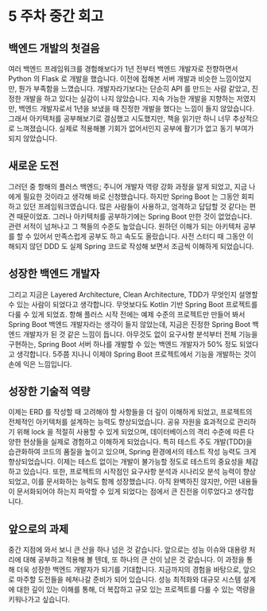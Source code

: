 # 5 주차 중간 회고
## 백엔드 개발의 첫걸음

여러 백엔드 프레임워크를 경험해보다가 1년 전부터 백엔드 개발자로 전향하면서 Python 의 Flask 로 개발을 했습니다. 
이전에 접해본 서버 개발과 비슷한 느낌이었지만, 뭔가 부족함을 느꼈습니다. 
개발자라기보다는 단순히 API 를 만드는 사람 같았고, 진정한 개발을 하고 있다는 실감이 나지 않았습니다.
지속 가능한 개발을 지향하는 저였지만, 백엔드 개발자로서 1년을 보냈을 때 진정한 개발을 했다는 느낌이 들지 않았습니다.
그래서 아키텍처를 공부해보기로 결심했고 시도했지만, 책을 읽기만 하니 너무 추상적으로 느껴졌습니다.
실제로 적용해볼 기회가 없어서인지 공부에 활기가 없고 동기 부여가 되지 않았습니다.

## 새로운 도전

그러던 중 항해의 플러스 백엔드; 주니어 개발자 역량 강화 과정을 알게 되었고, 지금 나에게 필요한 것이라고 생각해 바로 신청했습니다. 
하지만 Spring Boot 는 그동안 회피하고 있던 프레임워크였습니다. 많은 사람들이 사용하고, 엄격하고 답답할 것 같다는 편견 때문이었죠.
그러나 아키텍처를 공부하기에는 Spring Boot 만한 것이 없었습니다. 
관련 서적이 넘쳐나고 그 책들의 수준도 높았습니다. 원하던 이해가 되는 아키텍처 공부를 할 수 있어서 만족스럽게 공부도 하고 속도도 올랐습니다.
사전 스터디 때 그동안 이해되지 않던 DDD 도 실제 Spring 코드로 작성해 보면서 조금씩 이해하게 되었습니다.

## 성장한 백엔드 개발자

그리고 지금은 Layered Architecture, Clean Architecture, TDD가 무엇인지 설명할 수 있는 사람이 되었다고 생각합니다.
무엇보다도 Kotlin 기반 Spring Boot 프로젝트를 다룰 수 있게 되었죠. 
항해 플러스 시작 전에는 예제 수준의 프로젝트만 만들어 봐서 Spring Boot 백엔드 개발자라는 생각이 들지 않았는데, 지금은 진정한 Spring Boot 백엔드 개발자가 된 것 같은 느낌이 듭니다. 
아무것도 없이 요구사항 분석부터 전체 기능을 구현하는, Spring Boot 서버 하나를 개발할 수 있는 백엔드 개발자가 50% 정도 되었다고 생각합니다.
5주쯤 지나니 이제야 Spring Boot 프로젝트에서 기능을 개발하는 것이 손에 익은 느낌입니다.

## 성장한 기술적 역량

이제는 ERD 를 작성할 때 고려해야 할 사항들을 더 깊이 이해하게 되었고, 프로젝트의 전체적인 아키텍처를 설계하는 능력도 향상되었습니다.
공유 자원을 효과적으로 관리하기 위해 lock 을 적절히 사용할 수 있게 되었으며, 데이터베이스의 격리 수준에 따른 다양한 현상들을 실제로 경험하고 이해하게 되었습니다.
특히 테스트 주도 개발(TDD)을 습관화하여 코드의 품질을 높이고 있으며, Spring 환경에서의 테스트 작성 능력도 크게 향상되었습니다. 
이제는 테스트 없이는 개발이 불가능할 정도로 테스트의 중요성을 체감하고 있습니다.
또한, 프로젝트의 시작점인 요구사항 분석과 시나리오 분석 능력이 향상되었고, 이를 문서화하는 능력도 함께 성장했습니다. 
아직 완벽하진 않지만, 어떤 내용들이 문서화되어야 하는지 파악할 수 있게 되었다는 점에서 큰 진전을 이루었다고 생각합니다.

## 앞으로의 과제

중간 지점에 와서 보니 큰 산을 하나 넘은 것 같습니다. 앞으로는 성능 이슈와 대용량 처리에 대해 공부하고 적용해 볼 텐데, 또 하나의 큰 산이 남은 것 같습니다.
이 과정을 통해 더욱 성장한 백엔드 개발자가 되기를 기대합니다. 
지금까지의 경험을 바탕으로, 앞으로 마주할 도전들을 헤쳐나갈 준비가 되어 있습니다. 
성능 최적화와 대규모 시스템 설계에 대한 깊이 있는 이해를 통해, 더 복잡하고 규모 있는 프로젝트를 다룰 수 있는 역량을 키워나가고 싶습니다.